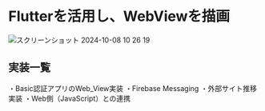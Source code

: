 # Flutterを活用し、WebViewを描画

![スクリーンショット 2024-10-08 10 26 19](https://github.com/user-attachments/assets/a0a03449-a48c-4c3d-be0d-c47576e0a537)

## 実装一覧
・Basic認証アプリのWeb_View実装 
・Firebase Messaging
・外部サイト推移実装
・Web側（JavaScript）との連携


